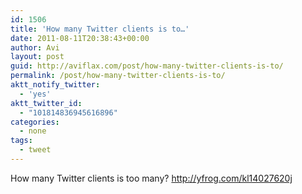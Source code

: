 ```yaml
---
id: 1506
title: 'How many Twitter clients is to…'
date: 2011-08-11T20:38:43+00:00
author: Avi
layout: post
guid: http://aviflax.com/post/how-many-twitter-clients-is-to/
permalink: /post/how-many-twitter-clients-is-to/
aktt_notify_twitter:
  - 'yes'
aktt_twitter_id:
  - "101814836945616896"
categories:
  - none
tags:
  - tweet
---
```

How many Twitter clients is too many? <a href="http://yfrog.com/kl14027620j" rel="nofollow">http://yfrog.com/kl14027620j</a>